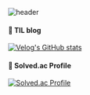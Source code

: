 ![header](https://capsule-render.vercel.app/api?type=wave&color=blue&height=300&section=header&text=Welcome%20render&fontSize=90)

#### 🐣 TIL blog
[![Velog's GitHub stats](https://velog-readme-stats.vercel.app/api/badge?name=jw3418)](https://velog.io/@jw3418) 

#### 🐥 Solved.ac Profile
[![Solved.ac Profile](http://mazassumnida.wtf/api/generate_badge?boj=jw3418)](https://solved.ac/jw3418)


<!--
#### 🐥 GitHub stats
![Anurag's GitHub stats](https://github-readme-stats.vercel.app/api?username=jw3418&show_icons=true&theme=radical)

**jw3418/jw3418** is a ✨ _special_ ✨ repository because its `README.md` (this file) appears on your GitHub profile.

Here are some ideas to get you started:

- 🔭 I’m currently working on ...
- 🌱 I’m currently learning ...
- 👯 I’m looking to collaborate on ...
- 🤔 I’m looking for help with ...
- 💬 Ask me about ...
- 📫 How to reach me: ...
- 😄 Pronouns: ...
- ⚡ Fun fact: ...
-->
